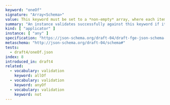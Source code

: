 ```yaml
---
keyword: "oneOf"
signature: "Array<Schema>"
value: This keyword must be set to a *non-empty* array, where each item is a valid JSON Schema
summary: "An instance validates successfully against this keyword if it validates successfully against exactly one schema defined by this keyword's value."
kind: [ "applicator" ]
instance: [ "any" ]
specification: "https://json-schema.org/draft-04/draft-fge-json-schema-validation-00#rfc.section.5.5.5"
metaschema: "http://json-schema.org/draft-04/schema#"
tests:
  - draft4/oneOf.json
index: 8
introduced_in: draft4
related:
  - vocabulary: validation
    keyword: allOf
  - vocabulary: validation
    keyword: anyOf
  - vocabulary: validation
    keyword: not
---
```

